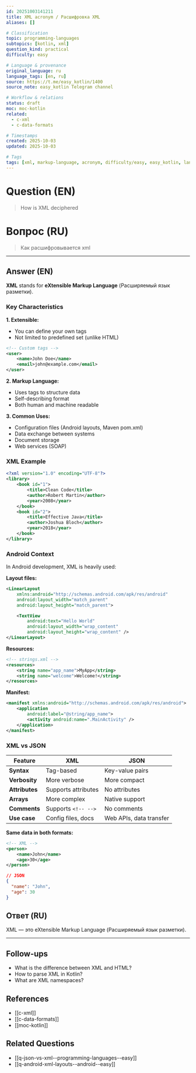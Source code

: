 ```yaml
---
id: 20251003141211
title: XML acronym / Расшифровка XML
aliases: []

# Classification
topic: programming-languages
subtopics: [kotlin, xml]
question_kind: practical
difficulty: easy

# Language & provenance
original_language: ru
language_tags: [en, ru]
source: https://t.me/easy_kotlin/1400
source_note: easy_kotlin Telegram channel

# Workflow & relations
status: draft
moc: moc-kotlin
related:
  - c-xml
  - c-data-formats

# Timestamps
created: 2025-10-03
updated: 2025-10-03

# Tags
tags: [xml, markup-language, acronym, difficulty/easy, easy_kotlin, lang/ru, programming-languages]
---
```


# Question (EN)
> How is XML deciphered

# Вопрос (RU)
> Как расшифровывается xml

---

## Answer (EN)

**XML** stands for **eXtensible Markup Language** (Расширяемый язык разметки).

### Key Characteristics

**1. Extensible:**
- You can define your own tags
- Not limited to predefined set (unlike HTML)

```xml
<!-- Custom tags -->
<user>
    <name>John Doe</name>
    <email>john@example.com</email>
</user>
```

**2. Markup Language:**
- Uses tags to structure data
- Self-describing format
- Both human and machine readable

**3. Common Uses:**
- Configuration files (Android layouts, Maven pom.xml)
- Data exchange between systems
- Document storage
- Web services (SOAP)

### XML Example

```xml
<?xml version="1.0" encoding="UTF-8"?>
<library>
    <book id="1">
        <title>Clean Code</title>
        <author>Robert Martin</author>
        <year>2008</year>
    </book>
    <book id="2">
        <title>Effective Java</title>
        <author>Joshua Bloch</author>
        <year>2018</year>
    </book>
</library>
```

### Android Context

In Android development, XML is heavily used:

**Layout files:**
```xml
<LinearLayout
    xmlns:android="http://schemas.android.com/apk/res/android"
    android:layout_width="match_parent"
    android:layout_height="match_parent">

    <TextView
        android:text="Hello World"
        android:layout_width="wrap_content"
        android:layout_height="wrap_content" />
</LinearLayout>
```

**Resources:**
```xml
<!-- strings.xml -->
<resources>
    <string name="app_name">MyApp</string>
    <string name="welcome">Welcome!</string>
</resources>
```

**Manifest:**
```xml
<manifest xmlns:android="http://schemas.android.com/apk/res/android">
    <application
        android:label="@string/app_name">
        <activity android:name=".MainActivity" />
    </application>
</manifest>
```

### XML vs JSON

| Feature | XML | JSON |
|---------|-----|------|
| **Syntax** | Tag-based | Key-value pairs |
| **Verbosity** | More verbose | More compact |
| **Attributes** | Supports attributes | No attributes |
| **Arrays** | More complex | Native support |
| **Comments** | Supports `<!-- -->` | No comments |
| **Use case** | Config files, docs | Web APIs, data transfer |

**Same data in both formats:**

```xml
<!-- XML -->
<person>
    <name>John</name>
    <age>30</age>
</person>
```

```json
// JSON
{
  "name": "John",
  "age": 30
}
```

## Ответ (RU)

XML — это eXtensible Markup Language (Расширяемый язык разметки).

---

## Follow-ups
- What is the difference between XML and HTML?
- How to parse XML in Kotlin?
- What are XML namespaces?

## References
- [[c-xml]]
- [[c-data-formats]]
- [[moc-kotlin]]

## Related Questions
- [[q-json-vs-xml--programming-languages--easy]]
- [[q-android-xml-layouts--android--easy]]
